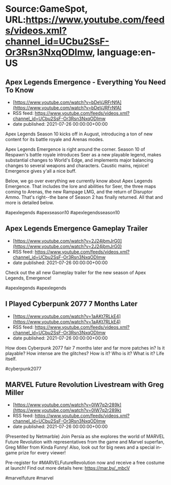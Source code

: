 # Source:GameSpot, URL:https://www.youtube.com/feeds/videos.xml?channel_id=UCbu2SsF-Or3Rsn3NxqODImw, language:en-US

## Apex Legends Emergence - Everything You Need To Know
 - [https://www.youtube.com/watch?v=bDeVJRFrNfA](https://www.youtube.com/watch?v=bDeVJRFrNfA)
 - RSS feed: https://www.youtube.com/feeds/videos.xml?channel_id=UCbu2SsF-Or3Rsn3NxqODImw
 - date published: 2021-07-26 00:00:00+00:00

Apex Legends Season 10 kicks off in August, introducing a ton of new content for its battle royale and Arenas modes.

Apex Legends Emergence is right around the corner. Season 10 of Respawn's battle royale introduces Seer as a new playable legend, makes substantial changes to World's Edge, and implements major balancing changes to several weapons and characters. Caustic mains, rejoice! Emergence gives y'all a nice buff.

Below, we go over everything we currently know about Apex Legends Emergence. That includes the lore and abilities for Seer, the three maps coming to Arenas, the new Rampage LMG, and the return of Disruptor Ammo. That's right--the bane of Season 2 has finally returned. All that and more is detailed below.

#apexlegends #apexseason10 #apexlegendsseason10

## Apex Legends Emergence Gameplay Trailer
 - [https://www.youtube.com/watch?v=2J24jbmJrG0](https://www.youtube.com/watch?v=2J24jbmJrG0)
 - RSS feed: https://www.youtube.com/feeds/videos.xml?channel_id=UCbu2SsF-Or3Rsn3NxqODImw
 - date published: 2021-07-26 00:00:00+00:00

Check out the all new Gameplay trailer for the new season of Apex Legends, Emergence!

#apexlegends #apexlegends

## I Played Cyberpunk 2077 7 Months Later
 - [https://www.youtube.com/watch?v=1aAKt7RLkE4](https://www.youtube.com/watch?v=1aAKt7RLkE4)
 - RSS feed: https://www.youtube.com/feeds/videos.xml?channel_id=UCbu2SsF-Or3Rsn3NxqODImw
 - date published: 2021-07-26 00:00:00+00:00

How does Cyberpunk 2077 fair 7 months later and far more patches in? Is it playable? How intense are the glitches? How is it? Who is it? What is it? Life itself.

#cyberpunk2077

## MARVEL Future Revolution Livestream with Greg Miller
 - [https://www.youtube.com/watch?v=0lW7q2r289k](https://www.youtube.com/watch?v=0lW7q2r289k)
 - RSS feed: https://www.youtube.com/feeds/videos.xml?channel_id=UCbu2SsF-Or3Rsn3NxqODImw
 - date published: 2021-07-26 00:00:00+00:00

(Presented by Netmarble) Join Persia as she explores the world of MARVEL Future Revolution with representatives from the game and Marvel superfan, Greg Miller from Kinda Funny! Also, look out for big news and a special in-game prize for every viewer!

Pre-register for #MARVELFutureRevolution now and receive a free costume at launch!  Find out more details here: https://mar.by/_mbcV

#marvelfuture #marvel


